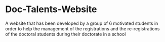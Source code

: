 # Doc-Talents-Website
A website that has been developed by a group of 6 motivated students in order to help the management of the registrations and the re-registrations of the doctoral students during their doctorate in a school 
